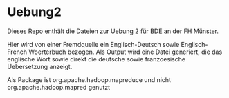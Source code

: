 # Uebung2
Dieses Repo enthält die Dateien zur Uebung 2 für BDE an der FH Münster.

Hier wird von einer Fremdquelle ein Englisch-Deutsch sowie Englisch-French Woerterbuch bezogen. 
Als Output wird eine Datei generiert, die das englische Wort sowie direkt die deutsche sowie franzoesische Uebersetzung anzeigt.

Als Package ist org.apache.hadoop.mapreduce und nicht org.apache.hadoop.mapred genutzt
